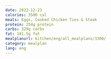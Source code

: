 ```yaml
---
date: 2022-12-23
calories: 3500 cal
meals: Eggs, Cooked Chicken Ties & Steak 
protein: 254g protein
carbs: 329g carbs
fat: 181.5g fat
mealplanurl: kitchen/eng/all_mealplans/3300/
category: mealplan
lang: eng
---
```


